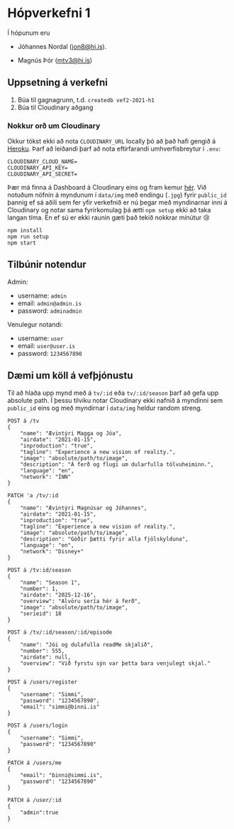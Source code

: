 # Hópverkefni 1

Í hópunum eru 

+ Jóhannes Nordal (jon8@hi.is).

+ Magnús Þór (mtv3@hi.is)

## Uppsetning á verkefni

1. Búa til gagnagrunn, t.d. `createdb vef2-2021-h1`
2. Búa til Cloudinary aðgang

### Nokkur orð um Cloudinary

Okkur tókst ekki að nota `CLOUDINARY_URL` locally þó að það hafi
gengið á 
[Heroku](https://vef2-2021-h1-jon8-mtv3.herokuapp.com/).
Þarf að leiðandi þarf að nota eftirfarandi 
umhverfisbreytur í `.env`:

```
CLOUDINARY_CLOUD_NAME=
CLOUDINARY_API_KEY=
CLOUDINARY_API_SECRET=
```

Þær má finna á Dashboard á Cloudinary eins og fram kemur
[hér](https://cloudinary.com/documentation/node_integration#configuration).
Við notuðum nöfnin á myndunum í `data/img` með endingu (`.jpg`) fyrir `public_id`
þannig ef sá aðili sem fer yfir verkefnið er nú þegar með myndinarnar inni á
Cloudinary og notar sama fyrirkomulag þá ætti `npm setup` ekki að taka
langan tíma. En ef sú er ekki raunin gæti það tekið nokkrar mínútur :cry:

```
npm install
npm run setup
npm start
```
## Tilbúnir notendur

Admin:

+ username: `admin`
+ email: `admin@admin.is`
+ password: `adminadmin`

Venulegur notandi:

+ username: `user`
+ email: `user@user.is`
+ password: `1234567890`

## Dæmi um köll á vefþjónustu

Til að hlaða upp mynd með á `tv/:id` eða `tv/:id/season` þarf að gefa upp
absolute path. Í þessu tilviku notar Cloudinary ekki nafnið á myndinni sem
`public_id` eins og með myndirnar í `data/img` heldur random streng.

```
POST á /tv
{
    "name": "Ævintýri Magga og Jóa",
    "airdate": "2021-01-15",
    "inproduction": "true",
    "tagline": "Experience a new vision of reality.",
    "image": "absolute/path/to/image",
    "description": "Á ferð og flugi um dularfulla tölvuheiminn.",
    "language": "en",
    "network": "ÍNN"
}
```

```
PATCH 'a /tv/:id
{
    "name": "Ævintýri Magnúsar og Jóhannes",
    "airdate": "2021-01-15",
    "inproduction": "true",
    "tagline": "Experience a new vision of reality.",
    "image": "absolute/path/to/image",
    "description": "Góðir þætti fyrir alla fjölskylduna",
    "language": "en",
    "network": "Disney+"
}
```

```
POST á /tv:id/season
{
    "name": "Season 1",
    "number": 1,
    "airdate": "2025-12-16",
    "overview": "Alvöru sería hér á ferð",
    "image": "absolute/path/to/image",
    "serieid": 18
}
```

```
POST á /tv/:id/season/:id/episode
{
    "name": "Jói og dulafulla readMe skjalið",
    "number": 555,
    "airdate": null,
    "overview": "Við fyrstu sýn var þetta bara venjulegt skjal."
}
```

```
POST á /users/register
{
    "username": "Simmi",
    "password": "1234567890",
    "email": "simmi@binni.is"
}
```

```
POST á /users/login
{
    "username": "Simmi",
    "password": "1234567890"
}
```

```
PATCH á /users/me
{
    "email": "binni@simmi.is",
    "password": "1234567890"
}
```

```
PATCH á /user/:id
{
    "admin":true
}

```
